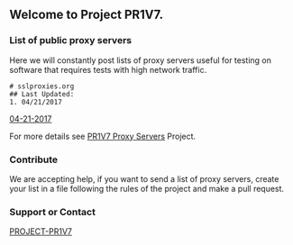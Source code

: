 ## Welcome to Project PR1V7.

### List of public proxy servers

Here we will constantly post lists of proxy servers useful for testing on software that requires tests with high network traffic.

```
# sslproxies.org
## Last Updated:
1. 04/21/2017
```
[04-21-2017](https://pr1v7.github.io/misc/proxy-list/04-21-2017.md)





For more details see [PR1V7 Proxy Servers](https://github.com/pr1v7/proxy-servers) Project.

### Contribute

We are accepting help, if you want to send a list of proxy servers, create your list in a file following the rules of the project and make a pull request.

### Support or Contact

[PROJECT-PR1V7](https://github.com/pr1v7/)
